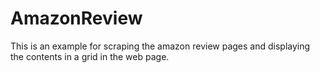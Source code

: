 # AmazonReview

This is an example for scraping the amazon review pages and displaying the contents in a grid in the web page.